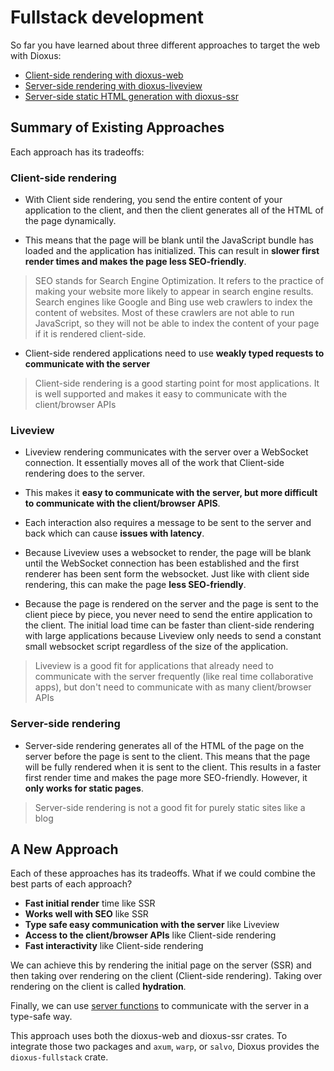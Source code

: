 # Fullstack development

So far you have learned about three different approaches to target the web with Dioxus:

- [Client-side rendering with dioxus-web](../getting_started/web.md)
- [Server-side rendering with dioxus-liveview](../getting_started/liveview.md)
- [Server-side static HTML generation with dioxus-ssr](../getting_started/ssr.md)

## Summary of Existing Approaches

Each approach has its tradeoffs:

### Client-side rendering

- With Client side rendering, you send the entire content of your application to the client, and then the client generates all of the HTML of the page dynamically.

- This means that the page will be blank until the JavaScript bundle has loaded and the application has initialized. This can result in **slower first render times and makes the page less SEO-friendly**.

> SEO stands for Search Engine Optimization. It refers to the practice of making your website more likely to appear in search engine results. Search engines like Google and Bing use web crawlers to index the content of websites. Most of these crawlers are not able to run JavaScript, so they will not be able to index the content of your page if it is rendered client-side.

- Client-side rendered applications need to use **weakly typed requests to communicate with the server**

> Client-side rendering is a good starting point for most applications. It is well supported and makes it easy to communicate with the client/browser APIs

### Liveview

- Liveview rendering communicates with the server over a WebSocket connection. It essentially moves all of the work that Client-side rendering does to the server.

- This makes it **easy to communicate with the server, but more difficult to communicate with the client/browser APIS**.

- Each interaction also requires a message to be sent to the server and back which can cause **issues with latency**.

- Because Liveview uses a websocket to render, the page will be blank until the WebSocket connection has been established and the first renderer has been sent form the websocket. Just like with client side rendering, this can make the page **less SEO-friendly**.

- Because the page is rendered on the server and the page is sent to the client piece by piece, you never need to send the entire application to the client. The initial load time can be faster than client-side rendering with large applications because Liveview only needs to send a constant small websocket script regardless of the size of the application.

> Liveview is a good fit for applications that already need to communicate with the server frequently (like real time collaborative apps), but don't need to communicate with as many client/browser APIs

### Server-side rendering

- Server-side rendering generates all of the HTML of the page on the server before the page is sent to the client. This means that the page will be fully rendered when it is sent to the client. This results in a faster first render time and makes the page more SEO-friendly. However, it **only works for static pages**.

> Server-side rendering is not a good fit for purely static sites like a blog

## A New Approach

Each of these approaches has its tradeoffs. What if we could combine the best parts of each approach?

- **Fast initial render** time like SSR
- **Works well with SEO** like SSR
- **Type safe easy communication with the server** like Liveview
- **Access to the client/browser APIs** like Client-side rendering
- **Fast interactivity** like Client-side rendering

We can achieve this by rendering the initial page on the server (SSR) and then taking over rendering on the client (Client-side rendering). Taking over rendering on the client is called **hydration**.

Finally, we can use [server functions](server_functions.md) to communicate with the server in a type-safe way.

This approach uses both the dioxus-web and dioxus-ssr crates. To integrate those two packages and `axum`, `warp`, or `salvo`, Dioxus provides the `dioxus-fullstack` crate.
